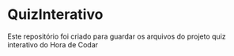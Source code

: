 # QuizInterativo
 Este repositório foi criado para guardar os arquivos do projeto quiz interativo do Hora de Codar
